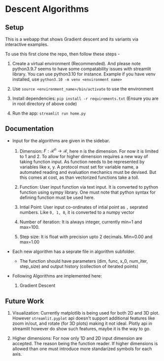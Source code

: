 # Descent Algorithms

## Setup 

This is a webapp that shows Gradient descent and its variants via interactive examples.

To use this first clone the repo, then follow these steps -

1. Create a virtual environment (Recommended). And please note python3.9.7 seems to have some compatability issues with streamlit library. You can use python3.10 for instance. Example if you have venv installed, use `python3.10 -m venv <environment name>`

2. Use `source <environment_name>/bin/activate` to use the environment

3. Install dependencies: `pip install -r requirements.txt` (Ensure you are in root directory of above code)

4. Run the app: `streamlit run home.py` 

## Documentation

- Input for the algorithms are given in the sidebar.

    1. Dimension: $F: \mathcal{R}^n \rightarrow \mathcal{R}$, here n is the dimension. For now it is limited to 1 and 2. To allow for higher dimension requires a new way of taking function input. As function needs to be represented by variables like x, y. A protocol must set for variable name, a automated reading and evaluation mechanics must be devised. But this comes at cost, as than vectorized functions take a toll.

    2. Function: User input function via text input. It is converted to python function using sympy library. One must note that python syntax for defining function must be used here.

    3. Intial Point: User input co-ordinates of intial point as `,` seprated numbers. Like `0, 1, 0`, it is converted to a numpy vector

    4. Number of iteration: It is always integer, currently min=1 and max=100.

    5. Step size: It is float with precision upto 2 decimals. Min=0.00 and max=1.00

- Each new algorithm has a seprate file in algorithm subfolder.

    - The function should have parameters (dim, func, x_0, num_iter, step_size) and output history (collection of iterated points)

- Following Algorithms are implemented here:
    
    1. Gradient Descent

## Future Work

1. Visualization: Currently matplotlib is being used for both 2D and 3D plot. However `streamlit.pyplot` api doesn't support additional features like zoom in/out, and rotate (for 3D plots) making it not ideal. Plotly api in streamlit however do show such features, maybe it is the way to go. 

2. Higher dimensions: For now only 1D and 2D input dimension are accepted. The reason being the function reader. If higher dimensions is allowed than one must introduce more standarized symbols for each axis. 
